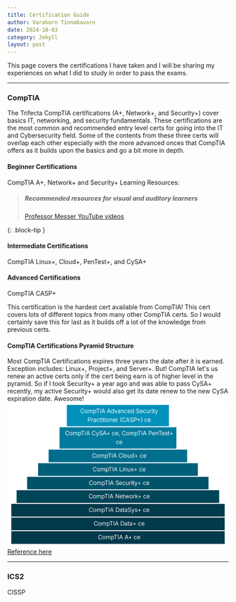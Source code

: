 ```yaml
---
title: Certification Guide 
author: Varakorn Tinnabavorn
date: 2024-10-03
category: Jekyll
layout: post
---
```


This page covers the certifications I have taken and I will be sharing my experiences on what I did to study in order to pass the exams.

---

### CompTIA
The Trifecta CompTIA certifications (A+, Network+, and Security+) cover basics IT, networking, and security fundamentals. These certifications are the most common and recommended entry level certs for going into the IT and Cybersecurity field. Some of the contents from these three certs will overlap each other especially with the more advanced onces that CompTIA offers as it builds upon the basics and go a bit more in depth.

#### Beginner Certifications
CompTIA A+, Network+ and Security+ Learning Resources:

> ##### Recommended resources for visual and auditory learners
>
> [Professor Messer YouTube videos](https://www.youtube.com/@professormesser)
>
{: .block-tip }

#### Intermediate Certifications
CompTIA Linux+, Cloud+, PenTest+, and CySA+

#### Advanced Certifications
CompTIA CASP+

This certification is the hardest cert available from CompTIA! This cert covers lots of different topics from many other CompTIA certs. So I would certainly save this for last as it builds off a lot of the knowledge from previous certs.


#### CompTIA Certifications Pyramid Structure
Most CompTIA Certifications expires three years the date after it is earned. Exception includes: Linux+, Project+, and Server+. But! CompTIA let's us renew an active certs only if the cert being earn is of higher level in the pyramid. So if I took Security+ a year ago and was able to pass CySA+ recently, my active Security+ would also get its date renew to the new CySA expiration date. Awesome!
![CompTIA Certs Pyramid!](/assets/images/comptia_pyramid.png "CompTIA Certification Pyramid Structure")
[Reference here](https://www.comptia.org/continuing-education/learn/renewing-multiple-certifications)

---

### ICS2

CISSP
